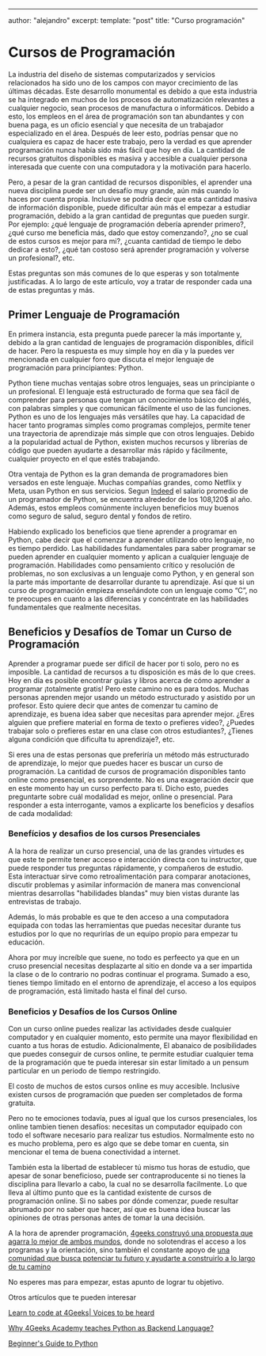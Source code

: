 ---
author: "alejandro"
excerpt: 
template: "post" 
title: "Curso programación"

# Cursos de Programación

La industria del diseño de sistemas computarizados y servicios relacionados ha sido uno de los campos con mayor crecimiento de las últimas décadas. Este desarrollo monumental es debido a que esta industria se ha integrado en muchos de los procesos de automatización relevantes a cualquier negocio, sean procesos de manufactura o informáticos. Debido a esto, los empleos en el área de programación son tan abundantes y con buena paga, es un oficio esencial y que necesita de un trabajador especializado en el área. Después de leer esto, podrías pensar que no cualquiera es capaz de hacer este trabajo, pero la verdad es que aprender programación nunca había sido más fácil que hoy en día. La cantidad de recursos gratuitos disponibles es masiva y accesible a cualquier persona interesada que cuente con una computadora y la motivación para hacerlo. 

Pero, a pesar de la gran cantidad de recursos disponibles, el aprender una nueva disciplina puede ser un desafío muy grande, aún más cuando lo haces por cuenta propia. Inclusive se podría decir que esta cantidad masiva de información disponible, puede dificultar aún más el empezar a estudiar programación, debido a la gran cantidad de preguntas que pueden surgir. Por ejemplo: ¿qué lenguaje de programación debería aprender primero?, ¿qué curso me beneficia más, dado que estoy comenzando?, ¿no se cual de estos cursos es mejor para mi?, ¿cuanta cantidad de tiempo le debo dedicar a esto?, ¿qué tan costoso será aprender programación y volverse un profesional?, etc.

Estas preguntas son más comunes de lo que esperas y son totalmente justificadas. A lo largo de este artículo, voy a tratar de responder cada una de estas preguntas y más. 

## Primer Lenguaje de Programación

En primera instancia, esta pregunta puede parecer la más importante y, debido a la gran cantidad de lenguajes de programación disponibles, difícil de hacer. Pero la respuesta es muy simple hoy en día y la puedes ver mencionada en cualquier foro que discuta el mejor lenguaje de programación para principiantes: Python. 

Python tiene muchas ventajas sobre otros lenguajes, seas un principiante o un profesional. El lenguaje está estructurado de forma que sea fácil de comprender para personas que tengan un conocimiento básico del inglés, con palabras simples y que comunican fácilmente el uso de las funciones. Python es uno de los lenguajes más versátiles que hay. La capacidad de hacer tanto programas simples como programas complejos, permite tener una trayectoria de aprendizaje más simple que con otros lenguajes. Debido a la popularidad actual de Python, existen muchos recursos y librerías de código que pueden ayudarte a desarrollar más rápido y fácilmente, cualquier proyecto en el que estés trabajando.

Otra ventaja de Python es la gran demanda de programadores bien versados en este lenguaje. Muchas compañías grandes, como Netflix y Meta, usan Python en sus servicios. Segun [Indeed](https://www.indeed.com/career/python-developer/salaries?from=top_sb) el salario promedio de un programador de Python, se encuentra alrededor de los 108,120$ al año. Además, estos empleos comúnmente incluyen beneficios muy buenos como seguro de salud, seguro dental y fondos de retiro.

Habiendo explicado los beneficios que tiene aprender a programar en Python, cabe decir que el comenzar a aprender utilizando otro lenguaje, no es tiempo perdido. Las habilidades fundamentales para saber programar se pueden aprender en cualquier momento y aplican a cualquier lenguaje de programación. Habilidades como pensamiento crítico y resolución de problemas, no son exclusivas a un lenguaje como Python, y en general son la parte más importante de desarrollar durante tu aprendizaje. Así que si un curso de programación empieza enseñándote con un lenguaje como “C”, no te preocupes en cuanto a las diferencias y concéntrate en las habilidades fundamentales que realmente necesitas. 

## Beneficios y Desafíos de Tomar un Curso de Programación

Aprender a programar puede ser difícil de hacer por ti solo, pero no es imposible. La cantidad de recursos a tu disposición es más de lo que crees. Hoy en día es posible encontrar guías y libros acerca de cómo aprender a programar ¡totalmente gratis! Pero este camino no es para todos. Muchas personas aprenden mejor usando un método estructurado y asistido por un profesor. Esto quiere decir que antes de comenzar tu camino de aprendizaje, es buena idea saber que necesitas para aprender mejor. ¿Eres alguien que prefiere material en forma de texto o prefieres video?, ¿Puedes trabajar solo o prefieres estar en una clase con otros estudiantes?, ¿Tienes alguna condición que dificulta tu aprendizaje?, etc.

Si eres una de estas personas que preferiría un método más estructurado de aprendizaje, lo mejor que puedes hacer es buscar un curso de programación. La cantidad de cursos de programación disponibles tanto online como presencial, es sorprendente. No es una exageración decir que en este momento hay un curso perfecto para tí. Dicho esto, puedes preguntarte sobre cuál modalidad es mejor, online o presencial. Para responder a esta interrogante, vamos a explicarte los beneficios y desafíos de cada modalidad:

 ### Benefícios y desafios de los cursos Presenciales

A la hora de realizar un curso presencial, una de las grandes virtudes es que este te permite tener acceso e interacción directa con tu instructor, que puede responder tus preguntas rápidamente, y compañeros de estudio. Esta interactuar sirve como retroalimentación para comparar anotaciones, discutir problemas y asimilar información de manera mas convencional mientras desarrollas "habilidades blandas" muy bien vistas durante las entrevistas de trabajo.

Además, lo más probable es que te den acceso a una computadora equipada con todas las herramientas que puedas necesitar durante tus estudios por lo que no requrirías de un equipo propio para empezar tu educación.

Ahora por muy increíble que suene, no todo es perfeecto ya que en un cruso presencial necesitas desplazarte al sitio en donde va a ser impartida la clase o de lo contrario no podras continuar el programa. Sumado a eso, tienes tiempo limitado en el entorno de aprendizaje, el acceso a los equipos de programación, está limitado hasta el final del curso.

### Beneficios y Desafíos de los Cursos Online

Con un curso online puedes realizar las actividades desde cualquier computador y en cualquier momento, esto permite una mayor flexibilidad en cuanto a tus horas de estudio. Adicionalmente, El abanaico de posibilidades que puedes conseguir de cursos online, te permite estudiar cualquier tema de la programación que te pueda interesar sin estar limitado a un pensum particular en un periodo de tiempo restringido.
 
El costo de muchos de estos cursos online es muy accesible. Inclusive existen cursos de programación que pueden ser completados de forma gratuita.

Pero no te emociones todavía, pues al igual que los cursos presenciales, los online tambien tienen desafíos: necesitas un computador equipado con todo el software necesario para realizar tus estudios. Normalmente esto no es mucho problema, pero es algo que se debe tomar en cuenta, sin mencionar el tema de buena conectividad a internet.

También esta la libertad de establecer tú mismo tus horas de estudio, que apesar de sonar beneficioso, puede ser contraproducente si no tienes la disciplina para llevarlo a cabo, la cual no se desarrolla facilmente. Lo que lleva al último punto que es la cantidad existente de cursos de programación online. Si no sabes por dónde comenzar, puede resultar abrumado por no saber que hacer, así que es buena idea buscar las opiniones de otras personas antes de tomar la una decisión.

A la hora de aprender programación, [4geeks construyó una propuesta que agarra lo mejor de ambos mundos](https://4geeksacademy.com/us/geekpal-support), donde no solotendras el acceso a los programas y la orientación, sino también el constante apoyo de [una comunidad que busca potenciar tu futuro y ayudarte a construirlo a lo largo de tu camino](https://4geeksacademy.com/us/geekforce-career-support)

No esperes mas para empezar, estas apunto de lograr tu objetivo.

Otros artículos que te pueden interesar

[Learn to code at 4Geeks| Voices to be heard](https://4geeksacademy.com/us/coding-bootcamps/student-testimonials)

[Why 4Geeks Academy teaches Python as Backend Language?](https://4geeksacademy.com/us/coding-bootcamps/why-we-teach-python-4geeks)

[Beginner's Guide to Python](https://wiki.python.org/moin/BeginnersGuide)